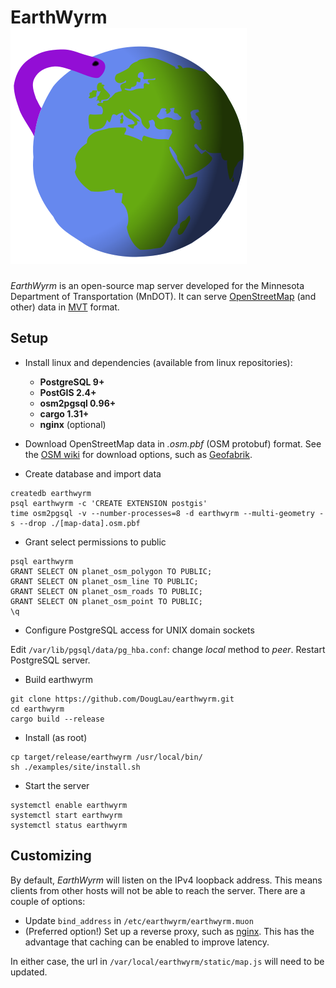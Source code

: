 # EarthWyrm ![Logo](./earthwyrm.svg)

*EarthWyrm* is an open-source map server developed for the Minnesota Department
of Transportation (MnDOT).  It can serve
[OpenStreetMap](https://www.openstreetmap.org/about) (and other) data in
[MVT](https://github.com/mapbox/vector-tile-spec) format.

## Setup

* Install linux and dependencies (available from linux repositories):
  - **PostgreSQL 9+**
  - **PostGIS 2.4+**
  - **osm2pgsql 0.96+**
  - **cargo 1.31+**
  - **nginx** (optional)

* Download OpenStreetMap data in _.osm.pbf_ (OSM protobuf) format.  See the
  [OSM wiki](https://wiki.openstreetmap.org/wiki/Downloading_data) for download
  options, such as [Geofabrik](http://download.geofabrik.de/).

* Create database and import data
```
createdb earthwyrm
psql earthwyrm -c 'CREATE EXTENSION postgis'
time osm2pgsql -v --number-processes=8 -d earthwyrm --multi-geometry -s --drop ./[map-data].osm.pbf
```

* Grant select permissions to public
```
psql earthwyrm
GRANT SELECT ON planet_osm_polygon TO PUBLIC;
GRANT SELECT ON planet_osm_line TO PUBLIC;
GRANT SELECT ON planet_osm_roads TO PUBLIC;
GRANT SELECT ON planet_osm_point TO PUBLIC;
\q
```

* Configure PostgreSQL access for UNIX domain sockets

Edit `/var/lib/pgsql/data/pg_hba.conf`: change _local_ method to _peer_.
Restart PostgreSQL server.

* Build earthwyrm
```
git clone https://github.com/DougLau/earthwyrm.git
cd earthwyrm
cargo build --release
```

* Install (as root)
```
cp target/release/earthwyrm /usr/local/bin/
sh ./examples/site/install.sh
```

* Start the server
```
systemctl enable earthwyrm
systemctl start earthwyrm
systemctl status earthwyrm
```

## Customizing

By default, *EarthWyrm* will listen on the IPv4 loopback address.  This means
clients from other hosts will not be able to reach the server.  There are a
couple of options:

* Update `bind_address` in `/etc/earthwyrm/earthwyrm.muon`
* (Preferred option!)  Set up a reverse proxy, such as
  [nginx](https://nginx.org/en/).  This has the advantage that caching can be
  enabled to improve latency.

In either case, the url in `/var/local/earthwyrm/static/map.js` will need to be
updated.
